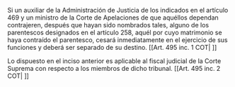Si un auxiliar de la Administración de Justicia de los indicados en el artículo 469 y un ministro de la Corte de Apelaciones de que aquéllos dependan contrajeren, después que hayan sido nombrados tales, alguno de los parentescos designados en el artículo 258, aquél por cuyo matrimonio se haya contraído el parentesco, cesará inmediatamente en el ejercicio de sus funciones y deberá ser separado de su destino. [[Art. 495 inc. 1 COT| ]]

Lo dispuesto en el inciso anterior es aplicable al fiscal judicial de la Corte Suprema con respecto a los miembros de dicho tribunal. [[Art. 495 inc. 2 COT| ]]